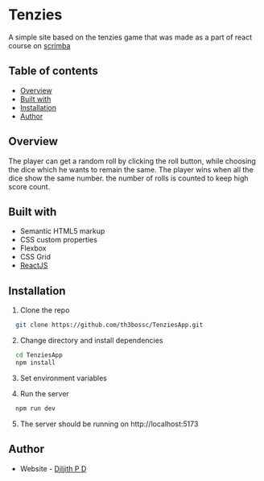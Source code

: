 # Tenzies
A simple site based on the tenzies game that was made as a part of react course on [scrimba](https://scrimba.com/learn/learnreact)

## Table of contents

- [Overview](#overview)
- [Built with](#built-with)
- [Installation](#installation)
- [Author](#author)


## Overview
The player can get a random roll by clicking the roll button, while choosing the dice which he wants to remain the same. The player wins when all the dice show the same number. the number of rolls is counted to keep high score count.



## Built with

- Semantic HTML5 markup
- CSS custom properties
- Flexbox
- CSS Grid
- [ReactJS](https://react.dev/)

## Installation 

1. Clone the repo
  ```bash
    git clone https://github.com/th3bossc/TenziesApp.git
  ```
 
2. Change directory and install dependencies
  ```bash
    cd TenziesApp
    npm install
  ```

3. Set environment variables
    
4. Run the server

  ```bash
    npm run dev
  ```

5. The server should be running on http://localhost:5173



## Author

- Website - [Diljith P D](https://th3bossc.github.io/Portfolio)
